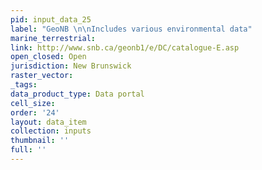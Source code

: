 ```yaml
---
pid: input_data_25
label: "GeoNB \n\nIncludes various environmental data"
marine_terrestrial: 
link: http://www.snb.ca/geonb1/e/DC/catalogue-E.asp
open_closed: Open
jurisdiction: New Brunswick
raster_vector: 
_tags: 
data_product_type: Data portal
cell_size: 
order: '24'
layout: data_item
collection: inputs
thumbnail: ''
full: ''
---
```

